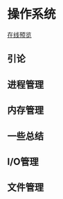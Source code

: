 # 操作系统

<a href="../../mark-map/os-map.html" target="_blank">在线预览</a>

## 引论

## 进程管理

## 内存管理

## 一些总结

## I/O管理

## 文件管理
